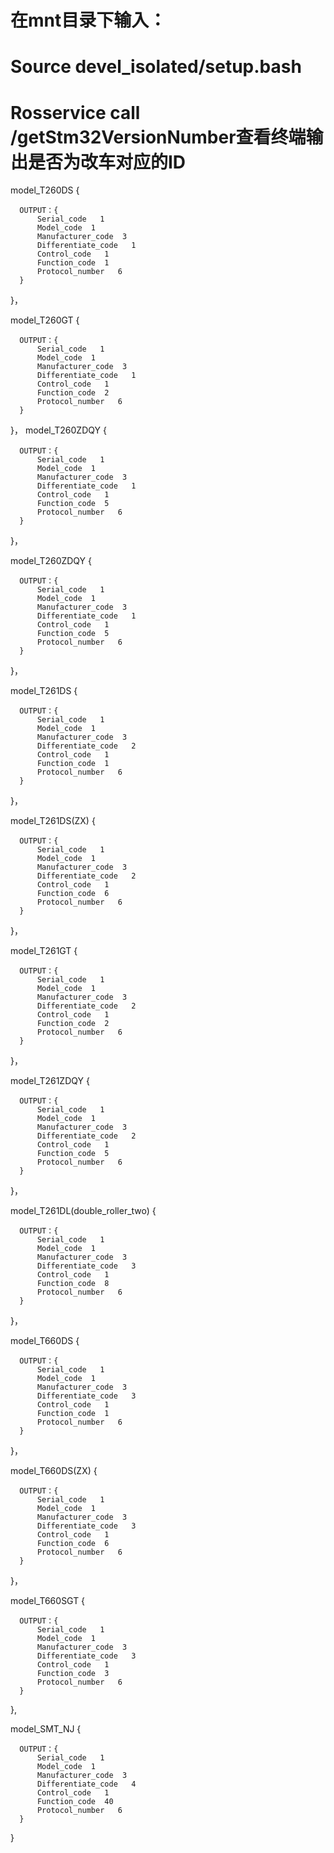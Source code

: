  # 在mnt目录下输入：
 # Source devel_isolated/setup.bash        
 # Rosservice call /getStm32VersionNumber查看终端输出是否为改车对应的ID

model_T260DS {
    

      OUTPUT：{
          Serial_code   1
          Model_code  1
          Manufacturer_code  3
          Differentiate_code   1
          Control_code   1
          Function_code  1
          Protocol_number   6
      }
 
}，

model_T260GT {

      OUTPUT：{
          Serial_code   1
          Model_code  1
          Manufacturer_code  3
          Differentiate_code   1
          Control_code   1
          Function_code  2
          Protocol_number   6
      }
 
}，
model_T260ZDQY {

      OUTPUT：{
          Serial_code   1
          Model_code  1
          Manufacturer_code  3
          Differentiate_code   1
          Control_code   1
          Function_code  5
          Protocol_number   6
      }
 
}，

model_T260ZDQY {

      OUTPUT：{
          Serial_code   1
          Model_code  1
          Manufacturer_code  3
          Differentiate_code   1
          Control_code   1
          Function_code  5
          Protocol_number   6
      }
 
}，

model_T261DS {

      OUTPUT：{
          Serial_code   1
          Model_code  1
          Manufacturer_code  3
          Differentiate_code   2
          Control_code   1
          Function_code  1
          Protocol_number   6
      }
 
}，

model_T261DS(ZX) {

      OUTPUT：{
          Serial_code   1
          Model_code  1
          Manufacturer_code  3
          Differentiate_code   2
          Control_code   1
          Function_code  6
          Protocol_number   6
      }
 
}，

model_T261GT {

      OUTPUT：{
          Serial_code   1
          Model_code  1
          Manufacturer_code  3
          Differentiate_code   2
          Control_code   1
          Function_code  2
          Protocol_number   6
      }
 
}，

model_T261ZDQY {

      OUTPUT：{
          Serial_code   1
          Model_code  1
          Manufacturer_code  3
          Differentiate_code   2
          Control_code   1
          Function_code  5
          Protocol_number   6
      }
 
}，

model_T261DL(double_roller_two) {

      OUTPUT：{
          Serial_code   1
          Model_code  1
          Manufacturer_code  3
          Differentiate_code   3
          Control_code   1
          Function_code  8
          Protocol_number   6
      }
 
}，

model_T660DS {

      OUTPUT：{
          Serial_code   1
          Model_code  1
          Manufacturer_code  3
          Differentiate_code   3
          Control_code   1
          Function_code  1
          Protocol_number   6
      }
 
}，

model_T660DS(ZX) {

      OUTPUT：{
          Serial_code   1
          Model_code  1
          Manufacturer_code  3
          Differentiate_code   3
          Control_code   1
          Function_code  6
          Protocol_number   6
      }
 
}，

model_T660SGT {

      OUTPUT：{
          Serial_code   1
          Model_code  1
          Manufacturer_code  3
          Differentiate_code   3
          Control_code   1
          Function_code  3
          Protocol_number   6
      }
 
},

model_SMT_NJ {

      OUTPUT：{
          Serial_code   1
          Model_code  1
          Manufacturer_code  3
          Differentiate_code   4
          Control_code   1
          Function_code  40
          Protocol_number   6
      }
 
}